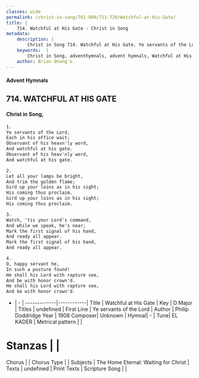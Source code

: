 ```yaml
---
classes: wide
permalink: /christ-in-song/701-800/711-720/Watchful-at-His-Gate/
title: |
    714. Watchful at His Gate - Christ in Song
metadata:
    description: |
        Christ in Song 714. Watchful at His Gate. Ye servants of the Lord, Each in his office wait; Observant of his heavn'ly word, And watchful at his gate. Observant of his heav'nly word, And watchful at his gate.
    keywords:  |
        Christ in Song, adventhymnals, advent hymnals, Watchful at His Gate, Ye servants of the Lord. 
    author: Brian Onang'o
---
```


#### Advent Hymnals
## 714. WATCHFUL AT HIS GATE
####  Christ in Song,

```txt
1.
Ye servants of the Lord,
Each in his office wait;
Observant of his heavn'ly word,
And watchful at his gate.
Observant of his heav'nly word,
And watchful at his gate.

2.
Let all your lamps be bright,
And trim the golden flame;
Gird up your loins as in his sight;
His coming thus proclaim.
Gird up your loins as in his sight;
His coming thus proclaim.

3.
Watch, 'tis your Lord's command,
And while we speak, he's near;
Mark the first signal of his hand,
And ready all appear.
Mark the first signal of his hand,
And ready all appear.

4.
O, happy servant he,
In such a posture found!
He shall his Lord with rapture see,
And be with honor crown'd.
He shall his Lord with rapture see,
And be with honor crown'd.

```

- |   -  |
-------------|------------|
Title | Watchful at His Gate |
Key | D Major |
Titles | undefined |
First Line | Ye servants of the Lord |
Author | Philip Doddridge
Year | 1908
Composer| Unknown |
Hymnal|  - |
Tune| EL KADER |
Metrical pattern | |
# Stanzas |  |
Chorus |  |
Chorus Type |  |
Subjects | The Home Eternal: Waiting for Christ |
Texts | undefined |
Print Texts | 
Scripture Song |  |
    
